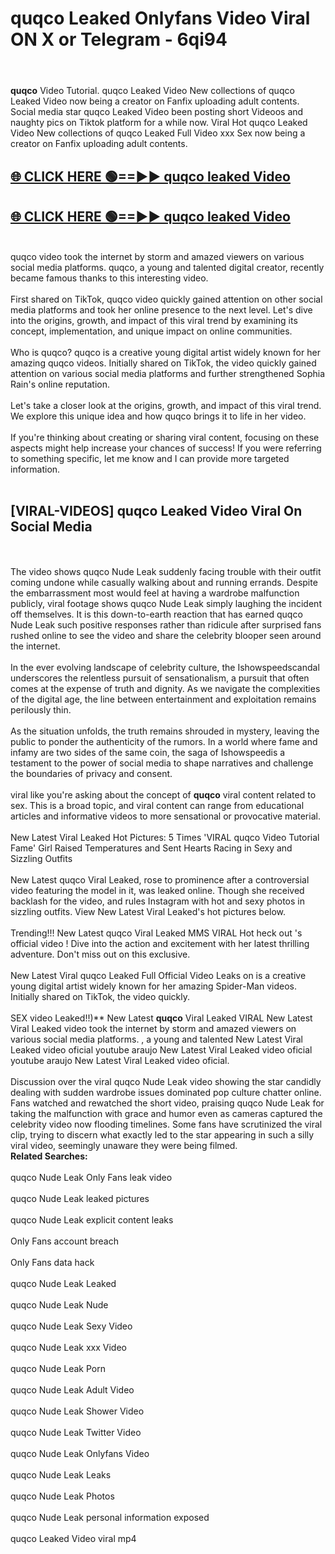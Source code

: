 <h1> quqco Leaked Onlyfans Video Viral ON X or Telegram - 6qi94 </h1>

# 
<br>
<strong>quqco</strong> Video Tutorial. quqco Leaked Video New collections of  quqco Leaked Video now being a creator on Fanfix uploading adult contents. Social media star quqco Leaked Video been posting short Videoos and naughty pics on Tiktok platform for a while now. Viral Hot quqco Leaked Video New collections of quqco Leaked Full Video xxx Sex now being a creator on Fanfix uploading adult contents.
<br>

## [🌐 CLICK HERE 🟢==►► quqco leaked Video ](https://onlyclips.site?title=quqco&ref=git)


## [🌐 CLICK HERE 🟢==►► quqco leaked Video ](https://onlyclips.site?title=quqco&ref=git)

<br>
quqco video took the internet by storm and amazed viewers on various social media platforms. quqco, a young and talented digital creator, recently became famous thanks to this interesting video.
<br><br>
First shared on TikTok, quqco video quickly gained attention on other social media platforms and took her online presence to the next level. Let's dive into the origins, growth, and impact of this viral trend by examining its concept, implementation, and unique impact on online communities.
<br><br>
Who is quqco? quqco is a creative young digital artist widely known for her amazing quqco videos. Initially shared on TikTok, the video quickly gained attention on various social media platforms and further strengthened Sophia Rain's online reputation.
<br><br>
Let's take a closer look at the origins, growth, and impact of this viral trend. We explore this unique idea and how quqco brings it to life in her video.
<br><br>
If you're thinking about creating or sharing viral content, focusing on these aspects might help increase your chances of success! If you were referring to something specific, let me know and I can provide more targeted information.
<br><br>
<h2>[VIRAL-VIDEOS] quqco Leaked Video Viral On Social Media</h2>
<br><br>
The video shows quqco Nude Leak suddenly facing trouble with their outfit coming undone while casually walking about and running errands. Despite the embarrassment most would feel at having a wardrobe malfunction publicly, viral footage shows quqco Nude Leak simply laughing the incident off themselves. It is this down-to-earth reaction that has earned quqco Nude Leak such positive responses rather than ridicule after surprised fans rushed online to see the video and share the celebrity blooper seen around the internet.
<br><br>
In the ever evolving landscape of celebrity culture, the Ishowspeedscandal underscores the relentless pursuit of sensationalism, a pursuit that often comes at the expense of truth and dignity. As we navigate the complexities of the digital age, the line between entertainment and exploitation remains perilously thin.
<br><br>
As the situation unfolds, the truth remains shrouded in mystery, leaving the public to ponder the authenticity of the rumors. In a world where fame and infamy are two sides of the same coin, the saga of Ishowspeedis a testament to the power of social media to shape narratives and challenge the boundaries of privacy and consent.
<br><br>
viral like you're asking about the concept of <strong>quqco</strong> viral content related to sex. This is a broad topic, and viral content can range from educational articles and informative videos to more sensational or provocative material.
<br><br>
New Latest Viral Leaked Hot Pictures: 5 Times 'VIRAL quqco Video Tutorial Fame' Girl Raised Temperatures and Sent Hearts Racing in Sexy and Sizzling Outfits
<br><br>
New Latest quqco Viral Leaked, rose to prominence after a controversial video featuring the model in it, was leaked online. Though she received backlash for the video, and rules Instagram with hot and sexy photos in sizzling outfits. View New Latest Viral Leaked's hot pictures below.
<br><br>
Trending!!! New Latest quqco Viral Leaked MMS VIRAL Hot heck out 's official video ! Dive into the action and excitement with her latest thrilling adventure. Don't miss out on this exclusive.
<br><br>
New Latest Viral quqco Leaked Full Official Video Leaks on  is a creative young digital artist widely known for her amazing Spider-Man videos. Initially shared on TikTok, the video quickly.
<br><br>
SEX video Leaked!!)** New Latest <strong>quqco</strong> Viral Leaked VIRAL New Latest Viral Leaked video took the internet by storm and amazed viewers on various social media platforms. , a young and talented New Latest Viral Leaked video oficial youtube araujo New Latest Viral Leaked video oficial youtube araujo New Latest Viral Leaked video oficial.
<br><br>
Discussion over the viral quqco Nude Leak video showing the star candidly dealing with sudden wardrobe issues dominated pop culture chatter online. Fans watched and rewatched the short video, praising quqco Nude Leak for taking the malfunction with grace and humor even as cameras captured the celebrity video now flooding timelines. Some fans have scrutinized the viral clip, trying to discern what exactly led to the star appearing in such a silly viral video, seemingly unaware they were being filmed.
<br>
<strong>Related Searches:</strong>
<br><br>
quqco Nude Leak Only Fans leak video
<br><br>
quqco Nude Leak leaked pictures
<br><br>
quqco Nude Leak explicit content leaks
<br><br>
Only Fans account breach
<br><br>
Only Fans data hack
<br><br>
quqco Nude Leak Leaked
<br><br>
quqco Nude Leak Nude
<br><br>
quqco Nude Leak Sexy Video
<br><br>
quqco Nude Leak xxx Video
<br><br>
quqco Nude Leak Porn
<br><br>
quqco Nude Leak Adult Video
<br><br>
quqco Nude Leak Shower Video
<br><br>
quqco Nude Leak Twitter Video
<br><br>
quqco Nude Leak Onlyfans Video
<br><br>
quqco Nude Leak Leaks
<br><br>
quqco Nude Leak Photos
<br><br>
quqco Nude Leak personal information exposed
<br><br>
quqco Leaked Video viral mp4